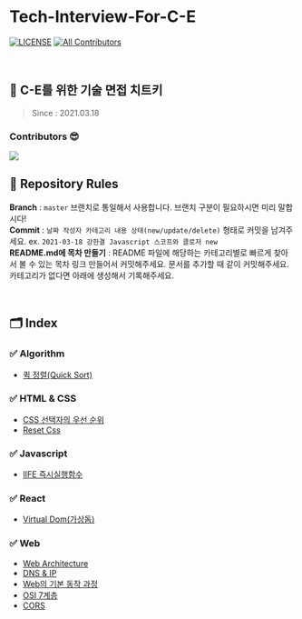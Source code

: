 # Tech-Interview-For-C-E

[![LICENSE](https://img.shields.io/dub/l/vibe-d.svg?style=flat-square)](https://github.com/C-E-handbook/tech-interview-for-C-E/blob/master/LICENSE)
[![All Contributors](https://img.shields.io/badge/all_contributors-10-orange.svg?style=flat-square)](#contributors)

<br />

## 📖 C-E를 위한 기술 면접 치트키

> Since : 2021.03.18 <br />

### Contributors 😎

<a href="https://github.com/C-E-handbook/tech-interview-for-C-E/graphs/contributors">
  <img src="https://contrib.rocks/image?repo=C-E-handbook/tech-interview-for-C-E" />
</a>

<br />

## 🚨 Repository Rules

**Branch** : `master` 브랜치로 통일해서 사용합니다. 브랜치 구분이 필요하시면 미리 말합시다! <br />
**Commit** : `날짜 작성자 카테고리 내용 상태(new/update/delete)` 형태로 커밋을 남겨주세요. ex. `2021-03-18 강한결 Javascript 스코프와 클로저 new`<br />
**README.md에 목차 만들기** : README 파일에 해당하는 카테고리별로 빠르게 찾아서 볼 수 있는 목차 링크 만들어서 커밋해주세요. 문서를 추가할 때 같이 커밋해주세요. 카테고리가 없다면 아래에 생성해서 기록해주세요.

<br />

## 🗂️ Index

### ✅ Algorithm

- [퀵 정렬(Quick Sort)](https://github.com/C-E-handbook/tech-interview-for-C-E/blob/master/Algorithm/Quick%20sort.md)

### ✅ HTML & CSS

- [CSS 선택자의 우선 순위](https://github.com/C-E-handbook/tech-interview-for-C-E/blob/master/Html%26Css/Css%20%EC%84%A0%ED%83%9D%EC%9E%90%20%EC%9A%B0%EC%84%A0%EC%88%9C%EC%9C%84.md)
- [Reset Css](https://github.com/C-E-handbook/tech-interview-for-C-E/blob/master/Html%26Css/reset%20css.md)

### ✅ Javascript
- [IIFE 즉시실행함수](https://github.com/C-E-handbook/tech-interview-for-C-E/blob/master/Javascript/IIFE(%EC%A6%89%EC%8B%9C%20%EC%8B%A4%ED%96%89%20%ED%95%A8%EC%88%98).md)

### ✅ React

- [Virtual Dom(가상돔)](https://github.com/C-E-handbook/tech-interview-for-C-E/blob/master/React/virtual%20dom.md)

### ✅ Web

- [Web Architecture](https://github.com/C-E-handbook/tech-interview-for-C-E/blob/master/web/Architecture.md)
- [DNS & IP](https://github.com/C-E-handbook/tech-interview-for-C-E/blob/master/web/DNS%20%26%20IP.md)
- [Web의 기본 동작 과정](https://github.com/C-E-handbook/tech-interview-for-C-E/blob/master/web/%EC%9B%B9%20%EB%8F%99%EC%9E%91%20%EA%B3%BC%EC%A0%95.md)
- [OSI 7계층](https://github.com/C-E-handbook/tech-interview-for-C-E/blob/master/web/OSI%207%EA%B3%84%EC%B8%B5.md)
- [CORS](https://github.com/C-E-handbook/tech-interview-for-C-E/blob/master/web/cors.md)

